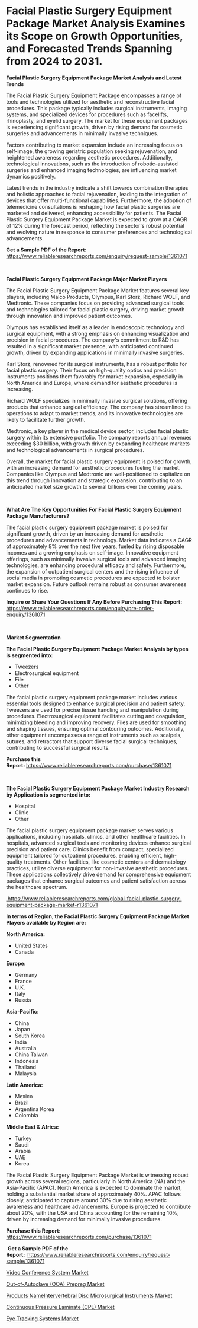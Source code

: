 <p><h1>Facial Plastic Surgery Equipment Package Market Analysis Examines its Scope on Growth Opportunities, and Forecasted Trends Spanning from 2024 to 2031.</h1></p><p><strong>Facial Plastic Surgery Equipment Package Market Analysis and Latest Trends</strong></p>
<p><p>The Facial Plastic Surgery Equipment Package encompasses a range of tools and technologies utilized for aesthetic and reconstructive facial procedures. This package typically includes surgical instruments, imaging systems, and specialized devices for procedures such as facelifts, rhinoplasty, and eyelid surgery. The market for these equipment packages is experiencing significant growth, driven by rising demand for cosmetic surgeries and advancements in minimally invasive techniques. </p><p>Factors contributing to market expansion include an increasing focus on self-image, the growing geriatric population seeking rejuvenation, and heightened awareness regarding aesthetic procedures. Additionally, technological innovations, such as the introduction of robotic-assisted surgeries and enhanced imaging technologies, are influencing market dynamics positively.</p><p>Latest trends in the industry indicate a shift towards combination therapies and holistic approaches to facial rejuvenation, leading to the integration of devices that offer multi-functional capabilities. Furthermore, the adoption of telemedicine consultations is reshaping how facial plastic surgeries are marketed and delivered, enhancing accessibility for patients. The Facial Plastic Surgery Equipment Package Market is expected to grow at a CAGR of 12% during the forecast period, reflecting the sector's robust potential and evolving nature in response to consumer preferences and technological advancements.</p></p>
<p><strong>Get a Sample PDF of the Report:&nbsp;</strong> <a href="https://www.reliableresearchreports.com/enquiry/request-sample/1361071">https://www.reliableresearchreports.com/enquiry/request-sample/1361071</a></p>
<p>&nbsp;</p>
<p><strong>Facial Plastic Surgery Equipment Package Major Market Players</strong></p>
<p><p>The Facial Plastic Surgery Equipment Package Market features several key players, including Malco Products, Olympus, Karl Storz, Richard WOLF, and Medtronic. These companies focus on providing advanced surgical tools and technologies tailored for facial plastic surgery, driving market growth through innovation and improved patient outcomes.</p><p>Olympus has established itself as a leader in endoscopic technology and surgical equipment, with a strong emphasis on enhancing visualization and precision in facial procedures. The company's commitment to R&D has resulted in a significant market presence, with anticipated continued growth, driven by expanding applications in minimally invasive surgeries.</p><p>Karl Storz, renowned for its surgical instruments, has a robust portfolio for facial plastic surgery. Their focus on high-quality optics and precision instruments positions them favorably for market expansion, especially in North America and Europe, where demand for aesthetic procedures is increasing.</p><p>Richard WOLF specializes in minimally invasive surgical solutions, offering products that enhance surgical efficiency. The company has streamlined its operations to adapt to market trends, and its innovative technologies are likely to facilitate further growth.</p><p>Medtronic, a key player in the medical device sector, includes facial plastic surgery within its extensive portfolio. The company reports annual revenues exceeding $30 billion, with growth driven by expanding healthcare markets and technological advancements in surgical procedures.</p><p>Overall, the market for facial plastic surgery equipment is poised for growth, with an increasing demand for aesthetic procedures fueling the market. Companies like Olympus and Medtronic are well-positioned to capitalize on this trend through innovation and strategic expansion, contributing to an anticipated market size growth to several billions over the coming years.</p></p>
<p>&nbsp;</p>
<p><strong>What Are The Key Opportunities For Facial Plastic Surgery Equipment Package Manufacturers?</strong></p>
<p><p>The facial plastic surgery equipment package market is poised for significant growth, driven by an increasing demand for aesthetic procedures and advancements in technology. Market data indicates a CAGR of approximately 8% over the next five years, fueled by rising disposable incomes and a growing emphasis on self-image. Innovative equipment offerings, such as minimally invasive surgical tools and advanced imaging technologies, are enhancing procedural efficacy and safety. Furthermore, the expansion of outpatient surgical centers and the rising influence of social media in promoting cosmetic procedures are expected to bolster market expansion. Future outlook remains robust as consumer awareness continues to rise.</p></p>
<p><strong>Inquire or Share Your Questions If Any Before Purchasing This Report:</strong> <a href="https://www.reliableresearchreports.com/enquiry/pre-order-enquiry/1361071">https://www.reliableresearchreports.com/enquiry/pre-order-enquiry/1361071</a></p>
<p>&nbsp;</p>
<p><strong>Market Segmentation</strong></p>
<p><strong>The Facial Plastic Surgery Equipment Package Market Analysis by types is segmented into:</strong></p>
<p><ul><li>Tweezers</li><li>Electrosurgical equipment</li><li>File</li><li>Other</li></ul></p>
<p><p>The facial plastic surgery equipment package market includes various essential tools designed to enhance surgical precision and patient safety. Tweezers are used for precise tissue handling and manipulation during procedures. Electrosurgical equipment facilitates cutting and coagulation, minimizing bleeding and improving recovery. Files are used for smoothing and shaping tissues, ensuring optimal contouring outcomes. Additionally, other equipment encompasses a range of instruments such as scalpels, sutures, and retractors that support diverse facial surgical techniques, contributing to successful surgical results.</p></p>
<p><strong>Purchase this Report:&nbsp;</strong><a href="https://www.reliableresearchreports.com/purchase/1361071">https://www.reliableresearchreports.com/purchase/1361071</a></p>
<p>&nbsp;</p>
<p><strong>The Facial Plastic Surgery Equipment Package Market Industry Research by Application is segmented into:</strong></p>
<p><ul><li>Hospital</li><li>Clinic</li><li>Other</li></ul></p>
<p><p>The facial plastic surgery equipment package market serves various applications, including hospitals, clinics, and other healthcare facilities. In hospitals, advanced surgical tools and monitoring devices enhance surgical precision and patient care. Clinics benefit from compact, specialized equipment tailored for outpatient procedures, enabling efficient, high-quality treatments. Other facilities, like cosmetic centers and dermatology practices, utilize diverse equipment for non-invasive aesthetic procedures. These applications collectively drive demand for comprehensive equipment packages that enhance surgical outcomes and patient satisfaction across the healthcare spectrum.</p></p>
<p><a href="https://www.reliableresearchreports.com/global-facial-plastic-surgery-equipment-package-market-r1361071">&nbsp;https://www.reliableresearchreports.com/global-facial-plastic-surgery-equipment-package-market-r1361071</a></p>
<p><strong>In terms of Region, the Facial Plastic Surgery Equipment Package Market Players available by Region are:</strong></p>
<p>
    <p> <strong> North America: </strong>
        <ul>
            <li>United States</li>
            <li>Canada</li>
        </ul>
        </p> 
    <p> <strong> Europe: </strong>
        <ul>
            <li>Germany</li>
            <li>France</li>
            <li>U.K.</li>
            <li>Italy</li>
            <li>Russia</li>
        </ul>
        </p> 
    <p> <strong> Asia-Pacific: </strong>
        <ul>
            <li>China</li>
            <li>Japan</li>
            <li>South Korea</li>
            <li>India</li>
            <li>Australia</li>
            <li>China Taiwan</li>
            <li>Indonesia</li>
            <li>Thailand</li>
            <li>Malaysia</li>
        </ul>
        </p> 
    <p> <strong> Latin America: </strong>
        <ul>
            <li>Mexico</li>
            <li>Brazil</li>
            <li>Argentina Korea</li>
            <li>Colombia</li>
        </ul>
        </p> 
    <p> <strong> Middle East & Africa: </strong>
        <ul>
            <li>Turkey</li>
            <li>Saudi</li>
            <li>Arabia</li>
            <li>UAE</li>
            <li>Korea</li>
        </ul>
    </p>
    </p>
<p><p>The Facial Plastic Surgery Equipment Package Market is witnessing robust growth across several regions, particularly in North America (NA) and the Asia-Pacific (APAC). North America is expected to dominate the market, holding a substantial market share of approximately 40%. APAC follows closely, anticipated to capture around 30% due to rising aesthetic awareness and healthcare advancements. Europe is projected to contribute about 20%, with the USA and China accounting for the remaining 10%, driven by increasing demand for minimally invasive procedures.</p></p>
<p><strong>Purchase this Report: </strong><a href="https://www.reliableresearchreports.com/purchase/1361071">https://www.reliableresearchreports.com/purchase/1361071</a></p>
<p>&nbsp;<strong>Get a Sample PDF of the Report:&nbsp;&nbsp;</strong><a href="https://www.reliableresearchreports.com/enquiry/request-sample/1361071">https://www.reliableresearchreports.com/enquiry/request-sample/1361071</a></p>
<p><strong></strong></p>
<p><p><a href="https://www.linkedin.com/pulse/insights-video-conference-system-market-players-size-geographical-745dc?trackingId=zlbA2C2YQtCtsF1Fqz1Tbg%3D%3D">Video Conference System Market</a></p><p><a href="https://issuu.com/reportprime-2/docs/out-of-autoclave-ooa-prepreg-market_94e687098fe03c">Out-of-Autoclave (OOA) Prepreg Market</a></p><p><a href="https://github.com/MoonZANDRA/Market-Research-Report-List-1/blob/main/products-nameintervertebral-disc-microsurgical-instruments-market.md">Products NameIntervertebral Disc Microsurgical Instruments Market</a></p><p><a href="https://issuu.com/reportprime-2/docs/continuous-pressure-laminate-cpl-ma_47f1422fc8cddc">Continuous Pressure Laminate (CPL) Market</a></p><p><a href="https://www.linkedin.com/pulse/global-perspectives-eye-tracking-systems-market-trends-forecast-xlblc?trackingId=38JdnReZRg6cComNfQphRA%3D%3D">Eye Tracking Systems Market</a></p></p>